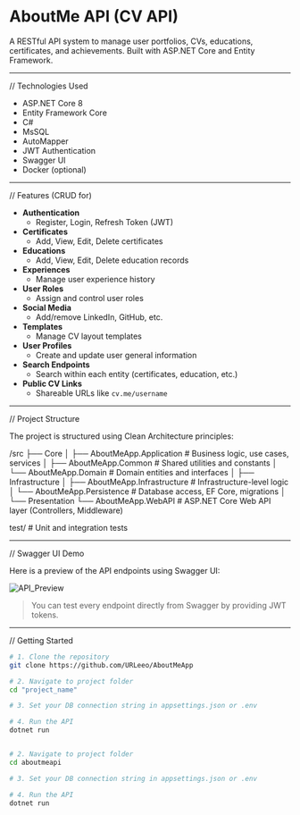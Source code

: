 # AboutMe API (CV API)

A RESTful API system to manage user portfolios, CVs, educations, certificates, and achievements. Built with ASP.NET Core and Entity Framework.

---

// Technologies Used

- ASP.NET Core 8
- Entity Framework Core
- C#
- MsSQL
- AutoMapper
- JWT Authentication
- Swagger UI
- Docker (optional)

---

// Features (CRUD for)

- **Authentication**
  - Register, Login, Refresh Token (JWT)
- **Certificates**
  - Add, View, Edit, Delete certificates
- **Educations**
  - Add, View, Edit, Delete education records
- **Experiences**
  - Manage user experience history
- **User Roles**
  - Assign and control user roles
- **Social Media**
  - Add/remove LinkedIn, GitHub, etc.
- **Templates**
  - Manage CV layout templates
- **User Profiles**
  - Create and update user general information
- **Search Endpoints**
  - Search within each entity (certificates, education, etc.)
- **Public CV Links**
  - Shareable URLs like `cv.me/username`

---

// Project Structure

The project is structured using Clean Architecture principles:

/src
├── Core
│ ├── AboutMeApp.Application # Business logic, use cases, services
│ ├── AboutMeApp.Common # Shared utilities and constants
│ └── AboutMeApp.Domain # Domain entities and interfaces
│
├── Infrastructure
│ ├── AboutMeApp.Infrastructure # Infrastructure-level logic
│ └── AboutMeApp.Persistence # Database access, EF Core, migrations
│
└── Presentation
└── AboutMeApp.WebAPI # ASP.NET Core Web API layer (Controllers, Middleware)

test/ # Unit and integration tests

---

// Swagger UI Demo

Here is a preview of the API endpoints using Swagger UI:

![API_Preview](https://github.com/user-attachments/assets/6cc2a6c9-8975-431a-932c-b3797eaf7df2)

> You can test every endpoint directly from Swagger by providing JWT tokens.

---

// Getting Started

```bash
# 1. Clone the repository
git clone https://github.com/URLeeo/AboutMeApp

# 2. Navigate to project folder
cd "project_name"

# 3. Set your DB connection string in appsettings.json or .env

# 4. Run the API
dotnet run


# 2. Navigate to project folder
cd aboutmeapi

# 3. Set your DB connection string in appsettings.json or .env

# 4. Run the API
dotnet run


